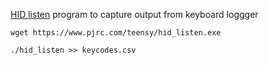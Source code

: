 [HID listen](https://www.pjrc.com/teensy/hid_listen.html) program to capture output from keyboard loggger


```
wget https://www.pjrc.com/teensy/hid_listen.exe

./hid_listen >> keycodes.csv
```
